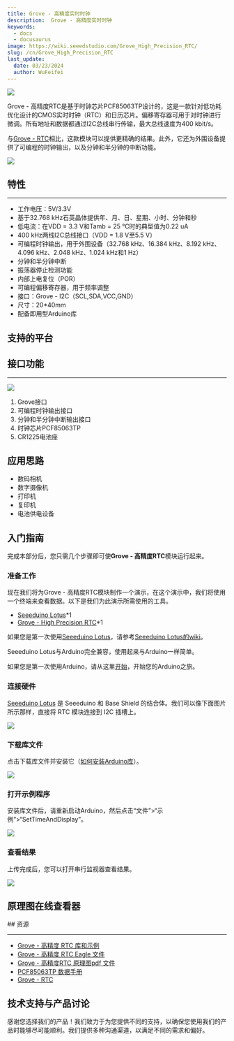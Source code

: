 ```yaml
---
title: Grove - 高精度实时时钟
description:  Grove - 高精度实时时钟
keywords:
  - docs
  - docusaurus
image: https://wiki.seeedstudio.com/Grove_High_Precision_RTC/
slug: /cn/Grove_High_Precision_RTC
last_update:
  date: 03/23/2024
  author: WuFeifei
---
```


![](https://files.seeedstudio.com/wiki/Grove-High_Precision_RTC/img/Grove-High_Precision_RTC.jpg)

Grove - 高精度RTC是基于时钟芯片PCF85063TP设计的，这是一款针对低功耗优化设计的CMOS实时时钟（RTC）和日历芯片。偏移寄存器可用于对时钟进行微调。所有地址和数据都通过I2C总线串行传输，最大总线速度为400 kbit/s。

与[Grove - RTC](https://www.seeedstudio.com/Grove-RTC-p-758.html)相比，这款模块可以提供更精确的结果。此外，它还为外围设备提供了可编程的时钟输出，以及分钟和半分钟的中断功能。

[![](https://files.seeedstudio.com/wiki/Seeed-WiKi/docs/images/300px-Get_One_Now_Banner-ragular.png)](https://www.seeedstudio.com/Grove-High-Precision-RTC-p-2741.html)

## 特性

---

- 工作电压：5V/3.3V
- 基于32.768 kHz石英晶体提供年、月、日、星期、小时、分钟和秒
- 低电流：在VDD = 3.3 V和Tamb = 25 ℃时的典型值为0.22 uA
- 400 kHz两线I2C总线接口（VDD = 1.8 V至5.5 V）
- 可编程时钟输出，用于外围设备（32.768 kHz、16.384 kHz、8.192 kHz、4.096 kHz、2.048 kHz、1.024 kHz和1 Hz）
- 分钟和半分钟中断
- 振荡器停止检测功能
- 内部上电复位（POR）
- 可编程偏移寄存器，用于频率调整
- 接口：Grove - I2C（SCL,SDA,VCC,GND）
- 尺寸：20*40mm
- 配备即用型Arduino库

## 支持的平台

## 接口功能

---

![](https://files.seeedstudio.com/wiki/Grove-High_Precision_RTC/img/Interface.jpg)

1. Grove接口
2. 可编程时钟输出接口
3. 分钟和半分钟中断输出接口
4. 时钟芯片PCF85063TP
5. CR1225电池座

## 应用思路

- 数码相机
- 数字摄像机
- 打印机
- 复印机
- 电池供电设备

## 入门指南

完成本部分后，您只需几个步骤即可使**Grove - 高精度RTC**模块运行起来。

### 准备工作

现在我们将为Grove - 高精度RTC模块制作一个演示，在这个演示中，我们将使用一个终端来查看数据。以下是我们为此演示所需使用的工具。

- [Seeeduino Lotus](https://www.seeedstudio.com/Seeeduino-Lotus-ATMega328-Board-with-Grove-Interface-p-1942.html)*1
- [Grove - High Precision RTC](https://www.seeedstudio.com/)*1

如果您是第一次使用[Seeeduino Lotus](https://www.seeedstudio.com/Seeeduino-Lotus-ATMega328-Board-with-Grove-Interface-p-1942.html)，请参考[Seeeduino Lotus的wiki](https://wiki.seeedstudio.com/Seeeduino_Lotus/)。

Seeeduino Lotus与Arduino完全兼容，使用起来与Arduino一样简单。

如果您是第一次使用Arduino，请从这里[开始](https://arduino.cc/)，开始您的Arduino之旅。

### 连接硬件

[Seeeduino Lotus](https://www.seeedstudio.com/Seeeduino-Lotus-ATMega328-Board-with-Grove-Interface-p-1942.html) 是 Seeeduino 和 Base Shield 的结合体。我们可以像下面图片所示那样，直接将 RTC 模块连接到 I2C 插槽上。

![](https://files.seeedstudio.com/wiki/Grove-High_Precision_RTC/img/connect.jpg)

### 下载库文件

点击下载库文件并安装它（[如何安装Arduino库](https://wiki.seeedstudio.com/How_to_install_Arduino_Library/)）。

[![](https://files.seeedstudio.com/wiki/Grove-High_Precision_RTC/img/library.png)](https://github.com/Seeed-Studio/Grove_High_Precision_RTC_PCF85063TP/archive/master.zip)

### 打开示例程序

安装库文件后，请重新启动Arduino，然后点击“文件”>“示例”>“SetTimeAndDisplay”。

![](https://files.seeedstudio.com/wiki/Grove-High_Precision_RTC/img/demo2.jpg)

### 查看结果

上传完成后，您可以打开串行监视器查看结果。

![](https://files.seeedstudio.com/wiki/Grove-High_Precision_RTC/img/result.jpg)

## 原理图在线查看器

<div className="altium-ecad-viewer" data-project-src="https://files.seeedstudio.com/wiki/Grove-High_Precision_RTC/res/sch_eagle.zip" style={{borderRadius: '0px 0px 4px 4px', height: 500, borderStyle: 'solid', borderWidth: 1, borderColor: 'rgb(241, 241, 241)', overflow: 'hidden', maxWidth: 1280, maxHeight: 700, boxSizing: 'border-box'}}>
</div>
## 资源

---
- [Grove - 高精度 RTC 库和示例](https://github.com/Seeed-Studio/Grove_High_Precision_RTC_PCF85063TP)
- [Grove - 高精度 RTC Eagle 文件](https://files.seeedstudio.com/wiki/Grove-High_Precision_RTC/res/sch_eagle.zip)
- [Grove - 高精度RTC 原理图pdf 文件](https://files.seeedstudio.com/wiki/Grove-High_Precision_RTC/res/sch_pdf.pdf)
- [PCF85063TP 数据手册](https://files.seeedstudio.com/wiki/Grove-High_Precision_RTC/res/PCF85063TP.pdf)
- [Grove - RTC](https://www.seeedstudio.com/Grove-RTC-p-758.html)

## 技术支持与产品讨论

感谢您选择我们的产品！我们致力于为您提供不同的支持，以确保您使用我们的产品时能够尽可能顺利。我们提供多种沟通渠道，以满足不同的需求和偏好。

<div class="button_tech_support_container">
<a href="https://forum.seeedstudio.com/" class="button_forum"></a> 
<a href="https://www.seeedstudio.com/contacts" class="button_email"></a>
</div>

<div class="button_tech_support_container">
<a href="https://discord.gg/eWkprNDMU7" class="button_discord"></a> 
<a href="https://github.com/Seeed-Studio/wiki-documents/discussions/69" class="button_discussion"></a>
</div>
